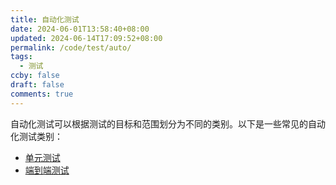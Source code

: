 ```yaml
---
title: 自动化测试
date: 2024-06-01T13:58:40+08:00
updated: 2024-06-14T17:09:52+08:00
permalink: /code/test/auto/
tags:
  - 测试
ccby: false
draft: false
comments: true
---
```

自动化测试可以根据测试的目标和范围划分为不同的类别。以下是一些常见的自动化测试类别：

+ [单元测试](单元测试.md)
+ [端到端测试](端到端测试.md)